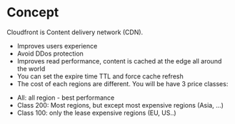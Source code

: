 # Concept 
Cloudfront is Content delivery network (CDN). 
- Improves users experience
- Avoid DDos protection
- Improves read performance, content is cached at the edge all around the world
- You can set the expire time TTL and force cache refresh
- The cost of each regions are different. You will be have 3 price classes: 
+ All: all region - best performance
+ Class 200: Most regions, but except most expensive regions (Asia, ...)
+ Class 100: only the lease expensive regions (EU, US..)
